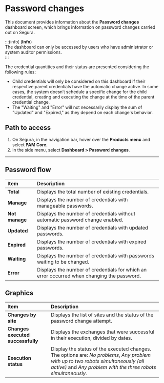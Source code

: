 # Password changes

This document provides information about the **Password changes** dashboard screen, which brings information on password changes carried out on Segura.

:::(info) (**Info**)  
The dashboard can only be accessed by users who have administrator or system auditor permissions.  
:::

The credential quantities and their status are presented considering the following rules:

* Child credentials will only be considered on this dashboard if their respective parent credentials have the automatic change active. In some cases, the system doesn’t schedule a specific change for the child credential, creating and executing the change at the time of the parent credential change.  
* The "Waiting" and "Error" will not necessarily display the sum of "Updated" and "Expired," as they depend on each change's behavior.

## Path to access

1. On Segura, in the navigation bar, hover over the **Products menu** and select **PAM Core**.  
2. In the side menu, select **Dashboard \> Password changes**.

---
## Password flow

| **Item** | **Description** |
| :---- | :---- |
| **Total** | Displays the total number of existing credentials. |
| **Manage** | Displays the number of credentials with manageable passwords. |
| **Not manage** | Displays the number of credentials without automatic password change enabled. |
| **Updated** | Displays the number of credentials with updated passwords. |
| **Expired** | Displays the number of credentials with expired passwords. |
| **Waiting** | Displays the number of credentials with passwords waiting to be changed. |
| **Error** | Displays the number of credentials for which an error occurred when changing the password. |

## Graphics

| **Item** | **Description** |
| :---- | :---- |
| **Changes by site** | Displays the list of sites and the status of the password change attempt. |
| **Changes executed successfully** | Displays the exchanges that were successful in their execution, divided by dates. |
| **Execution status** | Display the status of the executed changes. The options are: *No problems*, *Any problem with up to two robots simultaneously (all active)* and *Any problem with the three robots simultaneously*. |